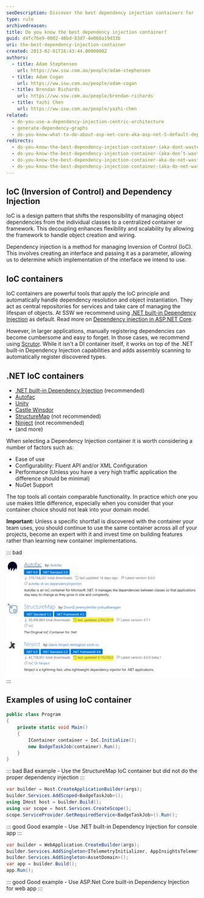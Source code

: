 ```yaml
---
seoDescription: Discover the best dependency injection containers for .NET applications, including Autofac, Unity, and more, with insights on choosing the right one for your needs.
type: rule
archivedreason:
title: Do you know the best dependency injection container?
guid: d4fc76e9-0802-48bd-83d7-4e068a19d33b
uri: the-best-dependency-injection-container
created: 2013-02-01T16:43:44.0000000Z
authors:
  - title: Adam Stephensen
    url: https://ww.ssw.com.au/people/adam-stephensen
  - title: Adam Cogan
    url: https://ww.ssw.com.au/people/adam-cogan
  - title: Brendan Richards
    url: https://ww.ssw.com.au/people/brendan-richards
  - title: Yazhi Chen
    url: https://ww.ssw.com.au/people/yazhi-chen
related:
  - do-you-use-a-dependency-injection-centric-architecture
  - generate-dependency-graphs
  - do-you-know-what-to-do-about-asp-net-core-aka-asp-net-5-default-dependency-injection
redirects:
  - do-you-know-the-best-dependency-injection-container-(aka-dont-waste-days-evaluating-ioc-containers)
  - do-you-know-the-best-dependency-injection-container-(aka-don’t-waste-days-evaluating-ioc-containers)
  - do-you-know-the-best-dependency-injection-container-aka-do-not-waste-days-evaluating-ioc-containers
  - do-you-know-the-best-dependency-injection-container-(aka-do-not-waste-days-evaluating-ioc-containers)
---
```


## IoC (Inversion of Control) and Dependency Injection

IoC is a design pattern that shifts the responsibility of managing object dependencies from the individual classes to a centralized container or framework. This decoupling enhances flexibility and scalability by allowing the framework to handle object creation and wiring.

Dependency injection is a method for managing Inversion of Control (IoC). This involves creating an interface and passing it as a parameter, allowing us to determine which implementation of the interface we intend to use.

## IoC containers

IoC containers are powerful tools that apply the IoC principle and automatically handle dependency resolution and object instantiation. They act as central repositories for services and take care of managing the lifespan of objects. At SSW we recommend using [.NET built-in Dependency Injection](https://learn.microsoft.com/en-us/dotnet/core/extensions/dependency-injection) as default. Read more on [Dependency injection in ASP.NET Core](https://learn.microsoft.com/en-us/aspnet/core/fundamentals/dependency-injection?view=aspnetcore-8.0).

However, in larger applications, manually registering dependencies can become cumbersome and easy to forget. In those cases, we recommend using [Scrutor](https://github.com/khellang/Scrutor). While it isn't a DI container itself, it works on top of the .NET built-in Dependency Injection capabilities and adds assembly scanning to automatically register discovered types.

<!--endintro-->

## .NET IoC containers

- [.NET built-in Dependency Injection](https://learn.microsoft.com/en-us/dotnet/core/extensions/dependency-injection) (recommended)
- [Autofac](https://autofac.org/)
- [Unity](https://github.com/unitycontainer/unity)
- [Castle Winsdor](https://github.com/castleproject/Windsor)
- [StructureMap](https://github.com/structuremap/structuremap) (not recommended)
- [Ninject](https://github.com/ninject/Ninject) (not recommended)
- (and more)

When selecting a Dependency Injection container it is worth considering a number of factors such as:

- Ease of use
- Configurability: Fluent API and/or XML Configuration
- Performance (Unless you have a very high traffic application the difference should be minimal)
- NuGet Support

The top tools all contain comparable functionality. In practice which one you use makes little difference, especially when you consider that your container choice should not leak into your domain model.

**Important:** Unless a specific shortfall is discovered with the container your team uses, you should continue to use the same container across all of your projects, become an expert with it and invest time on building features rather than learning new container implementations.

::: bad  
![Figure: Bad Example - Ninject and StructureMap were top containers but are no longer actively developed. Together with Autofac, they do not support the latest version of .NET](di-container-bad.png)  
:::

## Examples of using IoC container

```csharp
public class Program
{
    private static void Main()
    {
        IContainer container = IoC.Initialize();
        new BadgeTaskJob(container).Run();
    }
}
```

::: bad
Bad example - Use the StructureMap IoC container but did not do the proper dependency injection
:::

```csharp
var builder = Host.CreateApplicationBuilder(args);
builder.Services.AddScoped<BadgeTaskJob>();
using IHost host = builder.Build();
using var scope = host.Services.CreateScope();
scope.ServiceProvider.GetRequiredService<BadgeTaskJob>().Run();
```

::: good
Good example - Use .NET built-in Dependency Injection for console app
:::

```csharp
var builder = WebApplication.CreateBuilder(args);
builder.Services.AddSingleton<ITelemetryInitializer, AppInsightsTelemetryInitializer>();
builder.Services.AddSingleton<AssetDomain>();
var app = builder.Build();
app.Run();
```

::: good
Good example - Use ASP.Net Core built-in Dependency Injection for web app
:::
